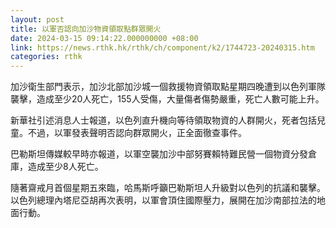 ```yaml
---
layout: post
title: 以軍否認向加沙物資領取點群眾開火
date: 2024-03-15 09:14:22.000000000 +08:00
link: https://news.rthk.hk/rthk/ch/component/k2/1744723-20240315.htm
categories: rthk
---
```


加沙衛生部門表示，加沙北部加沙城一個救援物資領取點星期四晚遭到以色列軍隊襲擊，造成至少20人死亡，155人受傷，大量傷者傷勢嚴重，死亡人數可能上升。

新華社引述消息人士報道，以色列直升機向等待領取物資的人群開火，死者包括兒童。不過，以軍發表聲明否認向群眾開火，正全面徹查事件。

巴勒斯坦傳媒較早時亦報道，以軍空襲加沙中部努賽賴特難民營一個物資分發倉庫，造成至少8人死亡。

隨著齋戒月首個星期五來臨，哈馬斯呼籲巴勒斯坦人升級對以色列的抗議和襲擊。以色列總理內塔尼亞胡再次表明，以軍會頂住國際壓力，展開在加沙南部拉法的地面行動。
